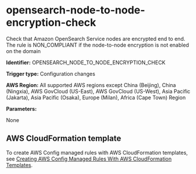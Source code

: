 # opensearch\-node\-to\-node\-encryption\-check<a name="opensearch-node-to-node-encryption-check"></a>

Check that Amazon OpenSearch Service nodes are encrypted end to end\. The rule is NON\_COMPLIANT if the node\-to\-node encryption is not enabled on the domain 

**Identifier:** OPENSEARCH\_NODE\_TO\_NODE\_ENCRYPTION\_CHECK

**Trigger type:** Configuration changes

**AWS Region:** All supported AWS regions except China \(Beijing\), China \(Ningxia\), AWS GovCloud \(US\-East\), AWS GovCloud \(US\-West\), Asia Pacific \(Jakarta\), Asia Pacific \(Osaka\), Europe \(Milan\), Africa \(Cape Town\) Region

**Parameters:**

None  

## AWS CloudFormation template<a name="w85aac12c32c17b9d405c15"></a>

To create AWS Config managed rules with AWS CloudFormation templates, see [Creating AWS Config Managed Rules With AWS CloudFormation Templates](aws-config-managed-rules-cloudformation-templates.md)\.